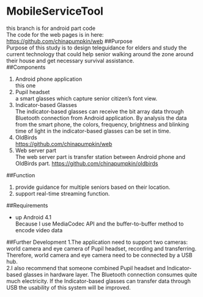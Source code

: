 # MobileServiceTool  
this branch is for android part code  
The code for the web pages is in here:  
https://github.com/chinapumpkin/web
##Purpose    
Purpose of this study is to design teleguidance for elders and study the current technology that could help senior walking around the zone around their house and get necessary survival assistance.   
##Components   
1. Android phone application   
    this one    
2. Pupil headset  
    a smart glasses which capture senior citizen’s font view.  
3. Indicator-based Glasses  
    The indicator-based glasses can receive the bit array data through Bluetooth connection from Android application. By analysis the data from the smart phone, the colors, frequency, brightness and blinking time of light in the indicator-based glasses can be set in time.  
4. OldBirds  
   https://github.com/chinapumpkin/web      
5. Web server part   
    The web server part is transfer station between Android phone and OldBirds part. 
    https://github.com/chinapumpkin/oldbirds

##Function  
1. provide guidance for multiple seniors based on  their location.    
2. support real-time streaming function.    

##Requirements
* up Android 4.1  
    Because I use MediaCodec API and the buffer-to-buffer method to encode video data

##Further Development
1.The application need to support two cameras: world camera and eye camera of Pupil headset, recording and transferring. Therefore, world camera and eye camera need to be connected by a USB hub.    
2.I also recommend that someone combined Pupil headset and Indicator-based glasses in hardware layer. The Bluetooth connection consumes quite much electricity. If the Indicator-based glasses can transfer data through USB the usability of this system will be improved.

